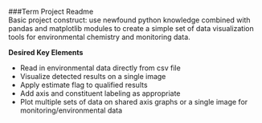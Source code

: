 ###Term Project Readme  
Basic project construct: use newfound python knowledge combined with pandas and matplotlib modules to create a simple set of data visualization tools for environmental chemistry and monitoring data.

**Desired Key Elements**  
* Read in environmental data directly from csv file
* Visualize detected results on a single image
* Apply estimate flag to qualified results
* Add axis and constituent labeling as appropriate
* Plot multiple sets of data on shared axis graphs or a single image for monitoring/environmental data
